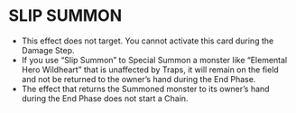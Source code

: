 # SLIP SUMMON

*   This effect does not target. You cannot activate this card during the Damage Step.
*   If you use “Slip Summon” to Special Summon a monster like “Elemental Hero Wildheart” that is unaffected by Traps, it will remain on the field and not be returned to the owner’s hand during the End Phase.
*   The effect that returns the Summoned monster to its owner’s hand during the End Phase does not start a Chain.
